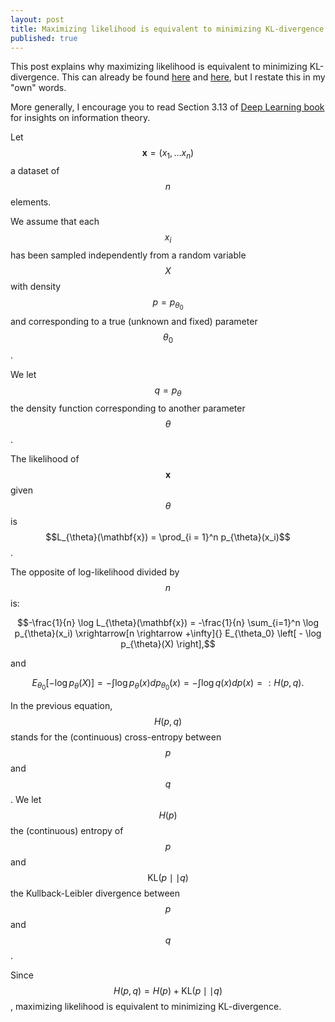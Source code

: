 ```yaml
---
layout: post
title: Maximizing likelihood is equivalent to minimizing KL-divergence
published: true
---
```

<script src="https://cdn.mathjax.org/mathjax/latest/MathJax.js?config=TeX-AMS-MML_HTMLorMML" type="text/javascript"></script>

This post explains why maximizing likelihood is equivalent to minimizing KL-divergence.
This can already be found [here](https://wiseodd.github.io/techblog/2017/01/26/kl-mle/) and [here](http://thirdorderscientist.org/homoclinic-orbit/2013/4/1/maximum-likelihood-and-entropy), but I restate this in my "own" words.

More generally, I encourage you to read Section 3.13 of [Deep Learning book](https://www.deeplearningbook.org/contents/prob.html) for insights on information theory.

Let $$\mathbf{x} = (x_1, \ldots x_n)$$ a dataset of $$n$$ elements.

We assume that each $$x_i$$ has been sampled independently from a random variable $$X$$ with density $$p = p_{\theta_0}$$ and corresponding to a true (unknown and fixed) parameter $$\theta_0$$.

We let $$q = p_{\theta}$$ the density function corresponding to another parameter $$\theta$$.

The likelihood of $$\mathbf{x}$$ given $$\theta$$ is $$L_{\theta}(\mathbf{x}) = \prod_{i = 1}^n p_{\theta}(x_i)$$.

The opposite of log-likelihood divided by $$n$$ is:

$$-\frac{1}{n} \log L_{\theta}(\mathbf{x}) = -\frac{1}{n} \sum_{i=1}^n \log p_{\theta}(x_i) 
\xrightarrow[n \rightarrow +\infty]{} E_{\theta_0} \left[ - \log p_{\theta}(X) \right],$$

and 

$$ E_{\theta_0} \left[ - \log p_{\theta}(X) \right] = - \int \log p_{\theta}(x) dp_{\theta_0}(x) = - \int \log q(x) dp(x) =: H(p, q).$$

In the previous equation, $$H(p, q)$$ stands for the (continuous) cross-entropy between $$p$$ and $$q$$.
We let $$H(p)$$ the (continuous) entropy of $$p$$ and $$\text{KL}(p \mid \mid q)$$ the Kullback-Leibler divergence between $$p$$ and $$q$$.

Since $$H(p, q) = H(p) + \text{KL}(p \mid \mid q)$$,
maximizing likelihood is equivalent to minimizing KL-divergence.
